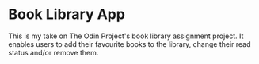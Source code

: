 # Book Library App

This is my take on The Odin Project's book library assignment project. It enables users to add their favourite books to the library, change their read status and/or remove them.
